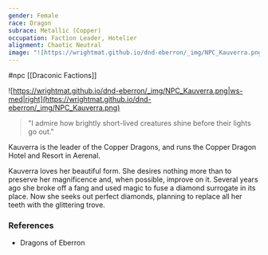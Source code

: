 ```yaml
---
gender: Female
race: Dragon
subrace: Metallic (Copper)
occupation: Faction Leader, Hotelier
alignment: Chaotic Neutral
image: "![https://wrightmat.github.io/dnd-eberron/_img/NPC_Kauverra.png|250](https://wrightmat.github.io/dnd-eberron/_img/NPC_Kauverra.png)"
---
```

 #npc [[Draconic Factions]]

![https://wrightmat.github.io/dnd-eberron/_img/NPC_Kauverra.png|ws-med|right](https://wrightmat.github.io/dnd-eberron/_img/NPC_Kauverra.png)

>"I admire how brightly short-lived creatures shine before their lights go out."

Kauverra is the leader of the Copper Dragons, and runs the Copper Dragon Hotel and Resort in Aerenal.

Kauverra loves her beautiful form. She desires nothing more than to preserve her magnificence and, when possible, improve on it. Several years ago she broke off a fang and used magic to fuse a diamond surrogate in its place. Now she seeks out perfect diamonds, planning to replace all her teeth with the glittering trove.

### References

* Dragons of Eberron
